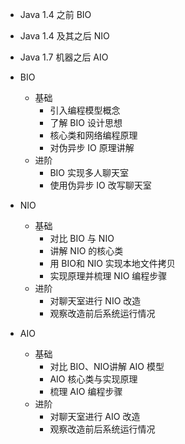  - Java 1.4 之前 BIO
 - Java 1.4 及其之后 NIO
 - Java 1.7 机器之后 AIO

- BIO
	- 基础
		- 引入编程模型概念
		- 了解 BIO 设计思想
		- 核心类和网络编程原理
		- 对伪异步 IO 原理讲解
	- 进阶
		- BIO 实现多人聊天室
		- 使用伪异步 IO 改写聊天室

- NIO
	- 基础
		- 对比 BIO 与 NIO
		- 讲解 NIO 的核心类
		- 用 BIO和 NIO 实现本地文件拷贝
		- 实现原理并梳理 NIO 编程步骤
	- 进阶
		- 对聊天室进行 NIO 改造
		- 观察改造前后系统运行情况

- AIO
	- 基础
		- 对比 BIO、NIO讲解 AIO 模型
		- AIO 核心类与实现原理
		- 梳理 AIO 编程步骤
	- 进阶
		- 对聊天室进行 AIO 改造
		- 观察改造前后系统运行情况